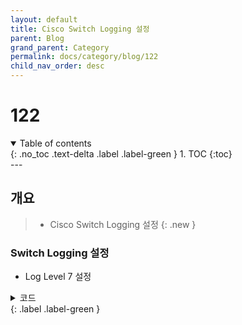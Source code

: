 ```yaml
---
layout: default
title: Cisco Switch Logging 설정
parent: Blog
grand_parent: Category
permalink: docs/category/blog/122
child_nav_order: desc
---
```

# 122
<details open markdown="block">
  <summary>
    Table of contents
  </summary>
  {: .no_toc .text-delta .label .label-green }
1. TOC
{:toc}
</details>
---

## 개요

> - Cisco Switch Logging 설정
{: .new }

### Switch Logging 설정

- Log Level 7 설정

<details markdown="block">
  <summary>
    코드
  </summary>
  {: .text-delta }

```bash
switch# configure terminal
switch(config)#logging host 192.168.100.100
switch(config)#logging trap 7
switch(config)#logging trap debugging
```

</details>
{: .label .label-green }
